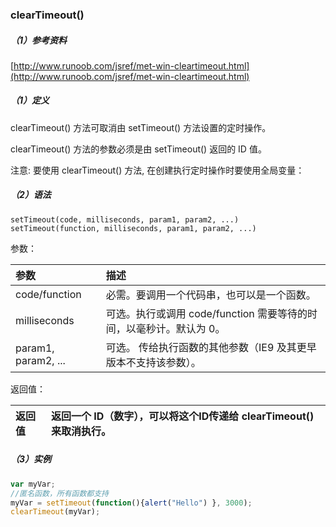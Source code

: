 ### clearTimeout\(\)

##### （1）参考资料

[http://www.runoob.com/jsref/met-win-cleartimeout.html](http://www.runoob.com/jsref/met-win-cleartimeout.html)

##### （1）定义

clearTimeout\(\) 方法可取消由 setTimeout\(\) 方法设置的定时操作。

clearTimeout\(\) 方法的参数必须是由 setTimeout\(\) 返回的 ID 值。

注意: 要使用 clearTimeout\(\) 方法, 在创建执行定时操作时要使用全局变量：

##### （2）语法

```
setTimeout(code, milliseconds, param1, param2, ...)
setTimeout(function, milliseconds, param1, param2, ...)
```

参数：

| 参数 | 描述 |
| :--- | :--- |
| code/function | 必需。要调用一个代码串，也可以是一个函数。 |
| milliseconds | 可选。执行或调用 code/function 需要等待的时间，以毫秒计。默认为 0。 |
| param1, param2, ... | 可选。 传给执行函数的其他参数（IE9 及其更早版本不支持该参数）。 |

返回值：

| 返回值 | 返回一个 ID（数字），可以将这个ID传递给 clearTimeout\(\) 来取消执行。 |
| :--- | :--- |


##### （3）实例

```js
var myVar;
//匿名函数，所有函数都支持
myVar = setTimeout(function(){alert("Hello") }, 3000);
clearTimeout(myVar);
```



